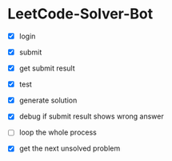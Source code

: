 # LeetCode-Solver-Bot

- [x] login
- [x] submit
- [x] get submit result
- [x] test
- [x] generate solution
- [x] debug if submit result shows wrong answer
- [ ] loop the whole process
- [x] get the next unsolved problem

